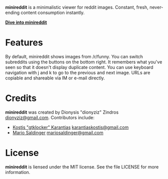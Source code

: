 **minireddit** is a minimalistic viewer for reddit images.
Constant, fresh, never-ending content consumption instantly.

**[Dive into minireddit](http://miniredd.it)**

Features
========
By default, minireddit shows images from /r/funny.
You can switch subreddits using the buttons on the bottom right.
It remembers what you've seen so that it doesn't display duplicate content.
You can use keyboard navigation with j and k to go to the previous and next image.
URLs are copiable and shareable via IM or e-mail directly.

Credits
=======
**minireddit** was created by Dionysis "dionyziz" Zindros <dionyziz@gmail.com>.
Contributors include:

 * [Kostis "gtklocker" Karantias](https://github.com/gtklocker) <karantiaskostis@gmail.com>
 * [Mario Saldinger](https://github.com/mariosal) <mariosaldinger@gmail.com>

License
=======
**minireddit** is liensed under the MIT license. See the file LICENSE for more information.
